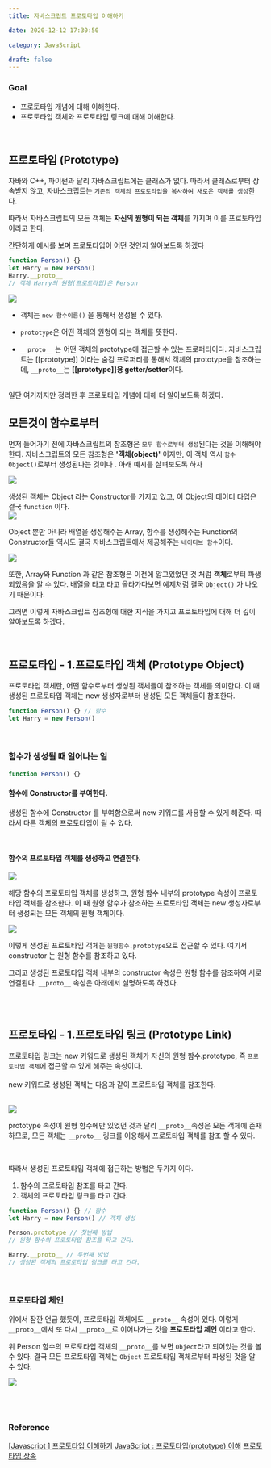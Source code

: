```yaml
---
title: 자바스크립트 프로토타입 이해하기

date: 2020-12-12 17:30:50

category: JavaScript

draft: false
---
```


### Goal

- 프로토타입 개념에 대해 이해한다.
- 프로토타입 객체와 프로토타입 링크에 대해 이해한다.

<br/>

## 프로토타입 (Prototype)

자바와 C++, 파이썬과 달리 자바스크립트에는 클래스가 없다. 따라서 클래스로부터 상속받지 않고, 자바스크립트는 `기존의 객체의 프로토타입을 복사하여 새로운 객체를 생성`한다. <br/>

따라서 자바스크립트의 모든 객체는 **자신의 원형이 되는 객체**를 가지며 이를 프로토타입이라고 한다. <br/>

간단하게 예시를 보며 프로토타입이 어떤 것인지 알아보도록 하겠다 <br/>

```javascript
function Person() {}
let Harry = new Person()
Harry.__proto__
// 객체 Harry의 원형(프로토타입)은 Person
```

![](./images/프로토타입예제.png)

- 객체는 `new 함수이름()` 을 통해서 생성될 수 있다.

- `prototype`은 어떤 객체의 원형이 되는 객체를 뜻한다.
- `__proto__` 는 어떤 객체의 prototype에 접근할 수 있는 프로퍼티이다. 자바스크립트는 [[prototype]] 이라는 숨김 프로퍼티를 통해서 객체의 prototype을 참조하는데, `__proto__`는 **[[prototype]]용 getter/setter**이다. <br/>

<br/>
일단 여기까지만 정리한 후 프로토타입 개념에 대해 더 알아보도록 하겠다.

<br/>

## 모든것이 함수로부터

먼저 들어가기 전에 자바스크립트의 참조형은 `모두 함수로부터 생성`된다는 것을 이해해야 한다. 자바스크립트의 모든 참조형은 **'객체(object)'** 이지만, 이 객체 역시 `함수 Object()`로부터 생성된다는 것이다 . 아래 예시를 살펴보도록 하자<br/>

![](./images/프로토타입예제1.png)

생성된 객체는 Object 라는 Constructor를 가지고 있고, 이 Object의 데이터 타입은 결국 `function` 이다. <br/>
![](./images/프로토타입예제2.png)

Object 뿐만 아니라 배열을 생성해주는 Array, 함수를 생성해주는 Function의 Constructor들 역시도 결국 자바스크립트에서 제공해주는 `네이티브 함수`이다. <br/>

![](./images/프로토타입예제3.png)

또한, Array와 Function 과 같은 참조형은 이전에 알고있었던 것 처럼 **객체**로부터 파생되었음을 알 수 있다. 배열을 타고 타고 올라가다보면 예제처럼 결국 `Object()` 가 나오기 때문이다. <br/>

그러면 이렇게 자바스크립트 참조형에 대한 지식을 가지고 프로토타입에 대해 더 깊이 알아보도록 하겠다.

<br/>

## 프로토타입 - 1.프로토타입 객체 (Prototype Object)

프로토타입 객체란, 어떤 함수로부터 생성된 객체들이 참조하는 객체를 의미한다. 이 때 생성된 프로토타입 객체는 new 생성자로부터 생성된 모든 객체들이 참조한다. <br/>

```javascript
function Person() {} // 함수
let Harry = new Person()
```

<br/>

### 함수가 생성될 때 일어나는 일

```javascript
function Person() {}
```

#### 함수에 Constructor를 부여한다.

생성된 함수에 Constructor 를 부여함으로써 new 키워드를 사용할 수 있게 해준다. 따라서 다른 객체의 프로토타입이 될 수 있다.

<br/>

#### 함수의 프로토타입 객체를 생성하고 연결한다.

![](./images/프로토타입그림2.jpg)

해당 함수의 프로토타입 객체를 생성하고, 원형 함수 내부의 prototype 속성이 프로토타입 객체를 참조한다. 이 때 원형 함수가 참조하는 프로토타입 객체는 new 생성자로부터 생성되는 모든 객체의 원형 객체이다. <br/>

![](./images/프로토타입예제4.png)

이렇게 생성된 프로토타입 객체는 `원형함수.prototype`으로 접근할 수 있다. 여기서 constructor 는 원형 함수를 참조하고 있다. <br/>

그리고 생성된 프로토타입 객체 내부의 constructor 속성은 원형 함수를 참조하여 서로 연결된다. `__proto__` 속성은 아래에서 설명하도록 하겠다. <br/>

<br/>

<br/>

## 프로토타입 - 1.프로토타입 링크 (Prototype Link)

프로토타입 링크는 new 키워드로 생성된 객체가 자신의 원형 함수.prototype, 즉 `프로토타입 객체`에 접근할 수 있게 해주는 속성이다. <br/>
<br/>
new 키워드로 생성된 객체는 다음과 같이 프로토타입 객체를 참조한다. <br/>
<br/>

![](./images/프로토타입그림3.jpg)

prototype 속성이 원형 함수에만 있었던 것과 달리 `__proto__`속성은 모든 객체에 존재하므로, 모든 객체는 `__proto__` 링크를 이용해서 프로토타입 객체를 참조 할 수 있다.

<br/>

따라서 생성된 프로토타입 객체에 접근하는 방법은 두가지 이다. <br/>

1. 함수의 프로토타입 참조를 타고 간다.
2. 객체의 프로토타입 링크를 타고 간다.

```javascript
function Person() {} // 함수
let Harry = new Person() // 객체 생성

Person.prototype // 첫번째 방법
// 원형 함수의 프로토타입 참조를 타고 간다.

Harry.__proto__ // 두번째 방법
// 생성된 객체의 프로토타입 링크를 타고 간다.
```

<br/>

### 프로토타입 체인

위에서 잠깐 언급 했듯이, 프로토타입 객체에도 `__proto__` 속성이 있다. 이렇게 `__proto__`에서 또 다시 `__proto__`로 이어나가는 것을 **프로토타입 체인** 이라고 한다. <br/>

위 Person 함수의 프로토타입 객체의 `__proto__`를 보면 `Object`라고 되어있는 것을 볼 수 있다. 결국 모든 프로토타입 객체는 `Object` 프로토타입 객체로부터 파생된 것을 알 수 있다.

![](./images/프로토타입교체.jpg)

<br/>
<br/>

### Reference

[[Javascript ] 프로토타입 이해하기](https://medium.com/@bluesh55/javascript-prototype-%EC%9D%B4%ED%95%B4%ED%95%98%EA%B8%B0-f8e67c286b67)
[JavaScript : 프로토타입(prototype) 이해](http://www.nextree.co.kr/p7323/)
[프로토타입 상속](https://ko.javascript.info/prototype-inheritance)
